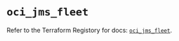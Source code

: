 # `oci_jms_fleet`

Refer to the Terraform Registory for docs: [`oci_jms_fleet`](https://registry.terraform.io/providers/oracle/oci/6.18.0/docs/resources/jms_fleet).
